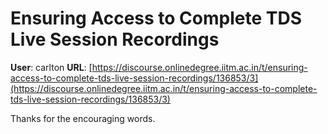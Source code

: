 # Ensuring Access to Complete TDS Live Session Recordings

**User**: carlton
**URL**: [https://discourse.onlinedegree.iitm.ac.in/t/ensuring-access-to-complete-tds-live-session-recordings/136853/3](https://discourse.onlinedegree.iitm.ac.in/t/ensuring-access-to-complete-tds-live-session-recordings/136853/3)

Thanks for the encouraging words.
